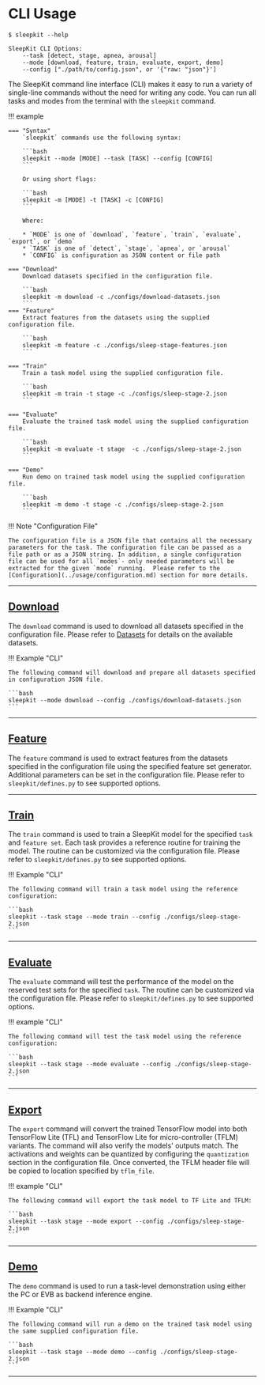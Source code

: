 # CLI Usage

<div class="termy">

```console
$ sleepkit --help

SleepKit CLI Options:
    --task [detect, stage, apnea, arousal]
    --mode [download, feature, train, evaluate, export, demo]
    --config ["./path/to/config.json", or '{"raw: "json"}']
```

</div>

The SleepKit command line interface (CLI) makes it easy to run a variety of single-line commands without the need for writing any code. You can run all tasks and modes from the terminal with the `sleepkit` command.

!!! example

    === "Syntax"
        `sleepkit` commands use the following syntax:

        ```bash
        sleepkit --mode [MODE] --task [TASK] --config [CONFIG]
        ```

        Or using short flags:

        ```bash
        sleepkit -m [MODE] -t [TASK] -c [CONFIG]
        ```

        Where:

        * `MODE` is one of `download`, `feature`, `train`, `evaluate`, `export`, or `demo`
        * `TASK` is one of `detect`, `stage`, `apnea`, or `arousal`
        * `CONFIG` is configuration as JSON content or file path

    === "Download"
        Download datasets specified in the configuration file.

        ```bash
        sleepkit -m download -c ./configs/download-datasets.json
        ```
    === "Feature"
        Extract features from the datasets using the supplied configuration file.

        ```bash
        sleepkit -m feature -c ./configs/sleep-stage-features.json
        ```

    === "Train"
        Train a task model using the supplied configuration file.

        ```bash
        sleepkit -m train -t stage -c ./configs/sleep-stage-2.json
        ```

    === "Evaluate"
        Evaluate the trained task model using the supplied configuration file.

        ```bash
        sleepkit -m evaluate -t stage  -c ./configs/sleep-stage-2.json
        ```

    === "Demo"
        Run demo on trained task model using the supplied configuration file.

        ```bash
        sleepkit -m demo -t stage -c ./configs/sleep-stage-2.json
        ```


!!! Note "Configuration File"

    The configuration file is a JSON file that contains all the necessary parameters for the task. The configuration file can be passed as a file path or as a JSON string. In addition, a single configuration file can be used for all `modes`- only needed parameters will be extracted for the given `mode` running.  Please refer to the [Configuration](../usage/configuration.md) section for more details.

---

## [Download](../modes/download.md)

The `download` command is used to download all datasets specified in the configuration file. Please refer to [Datasets](../datasets/index.md) for details on the available datasets.


!!! Example "CLI"

    The following command will download and prepare all datasets specified in configuration JSON file.

    ```bash
    sleepkit --mode download --config ./configs/download-datasets.json
    ```

---

## [Feature](../modes/feature.md)

The `feature` command is used to extract features from the datasets specified in the configuration file using the specified feature set generator. Additional parameters can be set in the configuration file. Please refer to `sleepkit/defines.py` to see supported options.

---

## [Train](../modes/train.md)

The `train` command is used to train a SleepKit model for the specified `task` and `feature set`. Each task provides a reference routine for training the model. The routine can be customized via the configuration file. Please refer to `sleepkit/defines.py` to see supported options.

!!! Example "CLI"

    The following command will train a task model using the reference configuration:

    ```bash
    sleepkit --task stage --mode train --config ./configs/sleep-stage-2.json
    ```

---

## [Evaluate](../modes/evaluate.md)

The `evaluate` command will test the performance of the model on the reserved test sets for the specified `task`. The routine can be customized via the configuration file. Please refer to `sleepkit/defines.py` to see supported options.

!!! example "CLI"

    The following command will test the task model using the reference configuration:

    ```bash
    sleepkit --task stage --mode evaluate --config ./configs/sleep-stage-2.json
    ```

---

## [Export](../modes/export.md)

The `export` command will convert the trained TensorFlow model into both TensorFlow Lite (TFL) and TensorFlow Lite for micro-controller (TFLM) variants. The command will also verify the models' outputs match. The activations and weights can be quantized by configuring the `quantization` section in the configuration file. Once converted, the TFLM header file will be copied to location specified by `tflm_file`.

!!! example "CLI"

    The following command will export the task model to TF Lite and TFLM:

    ```bash
    sleepkit --task stage --mode export --config ./configs/sleep-stage-2.json
    ```

---

## [Demo](../modes/demo.md)


The `demo` command is used to run a task-level demonstration using either the PC or EVB as backend inference engine.

!!! Example "CLI"

    The following command will run a demo on the trained task model using the same supplied configuration file.

    ```bash
    sleepkit --task stage --mode demo --config ./configs/sleep-stage-2.json
    ```

---
